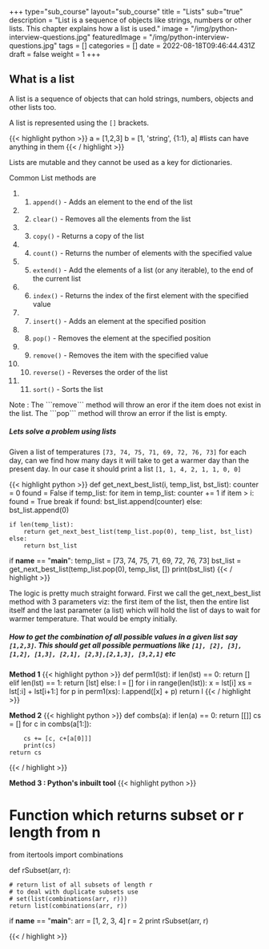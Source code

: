 +++
type="sub_course"
layout="sub_course"
title = "Lists"
sub="true"
description = "List is a sequence of objects like strings, numbers or other lists. This chapter explains how a list is used."
image = "/img/python-interview-questions.jpg"
featuredImage = "/img/python-interview-questions.jpg"
tags = []
categories = []
date = 2022-08-18T09:46:44.431Z
draft = false
weight = 1
+++

## What is a list
A list is a sequence of objects that can hold strings, numbers, objects and other lists too.

A list is represented using the ```[]``` brackets.

{{< highlight python >}}
a = [1,2,3]
b = [1, 'string', {1:1}, a] #lists can have anything in them
{{< / highlight >}}
  

Lists are mutable and they cannot be used as a key for dictionaries.

Common List methods are

1. 1. ```append()``` - Adds an element to the end of the list
2. 2. ```clear()``` - Removes all the elements from the list
3. 3. ```copy()``` - Returns a copy of the list
4. 4. ```count()``` - Returns the number of elements with the specified value
5. 5. ```extend()``` - Add the elements of a list (or any iterable), to the end of the current list
6. 6. ```index()``` - Returns the index of the first element with the specified value
7. 7. ```insert()``` - Adds an element at the specified position
8. 8. ```pop()``` - Removes the element at the specified position
9. 9. ```remove()``` - Removes the item with the specified value
10. 10. ```reverse()``` - Reverses the order of the list
11. 11. ```sort()``` - Sorts the list
<p></p>
Note : The ```remove``` method will throw an eror if the item does not exist in the list. The ```pop``` method will throw an error if the list is empty.
<p></p>

##### Lets solve a problem using lists
<p></p>

Given a list of temperatures ```[73, 74, 75, 71, 69, 72, 76, 73]``` for each day, can we find how many days it will take to get a warmer day than the present day. In our case it should print a list ```[1, 1, 4, 2, 1, 1, 0, 0]```

{{< highlight python >}}
def get_next_best_list(i, temp_list, bst_list):
    counter = 0
    found = False
    if temp_list:
        for item in temp_list:
            counter += 1
            if item > i:
                found = True
                break
    if found:
        bst_list.append(counter)
    else:
        bst_list.append(0)
    
    if len(temp_list):
        return get_next_best_list(temp_list.pop(0), temp_list, bst_list)
    else:
        return bst_list

if __name__ == "__main__":
    temp_list = [73, 74, 75, 71, 69, 72, 76, 73]
    bst_list = get_next_best_list(temp_list.pop(0), temp_list, [])
    print(bst_list)
{{< / highlight >}}
<p></p>
The logic is pretty much straight forward. First we call the get_next_best_list method with 3 parameters viz: the first item of the list, then the entire list itself and the last parameter (a list) which will hold the list of days to wait for warmer temperature. That would be empty initially.

<p></p>

##### How to get the combination of all possible values in a given list say ```[1,2,3]```. This should get all possible permuations like ```[1], [2], [3], [1,2], [1,3], [2,1], [2,3],[2,1,3], [3,2,1]``` etc
<p></p>

__Method 1__
{{< highlight python >}}
def perm1(lst):
	if len(lst) == 0:
		return []
	elif len(lst) == 1:
		return [lst]
	else:
		l = []
		for i in range(len(lst)):
			x = lst[i]
			xs = lst[:i] + lst[i+1:]
			for p in perm1(xs):
				l.append([x] + p)
		return l
{{< / highlight >}}
<p></p>

__Method 2__
{{< highlight python >}}
def combs(a):
    if len(a) == 0:
        return [[]]
    cs = []
    for c in combs(a[1:]):
        
        cs += [c, c+[a[0]]]   
        print(cs)
    return cs
{{< / highlight >}}
<p></p>

__Method 3 : Python's inbuilt tool__
{{< highlight python >}}
# Function which returns subset or r length from n 
from itertools import combinations 

def rSubset(arr, r): 

	# return list of all subsets of length r 
	# to deal with duplicate subsets use 
	# set(list(combinations(arr, r))) 
	return list(combinations(arr, r)) 

if __name__ == "__main__": 
	arr = [1, 2, 3, 4] 
	r = 2
	print rSubset(arr, r) 

{{< / highlight >}}
<p></p>